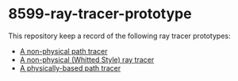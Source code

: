 # 8599-ray-tracer-prototype

This repository keep a record of the following ray tracer prototypes:

- [A non-physical path tracer](https://github.com/IQ404/8599-ray-tracer-prototype/tree/non-physical_path-tracing)
- [A non-physical (Whitted Style) ray tracer](https://github.com/IQ404/8599-ray-tracer-prototype/tree/Whitted_Style)
- [A physically-based path tracer]()
